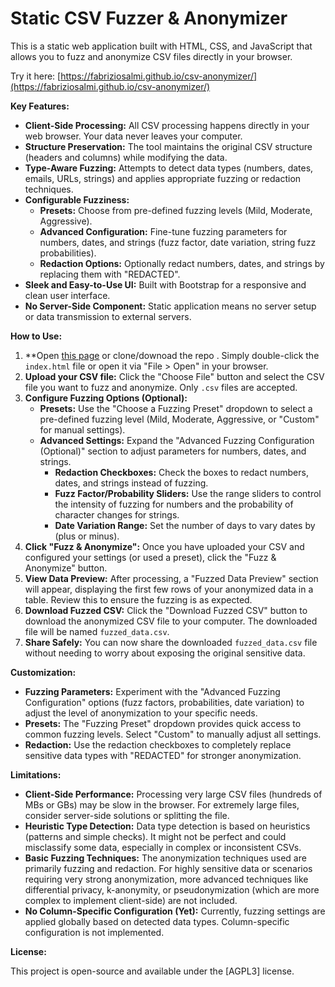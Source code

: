 # Static CSV Fuzzer & Anonymizer

This is a static web application built with HTML, CSS, and JavaScript that allows you to fuzz and anonymize CSV files directly in your browser. 

Try it here: [https://fabriziosalmi.github.io/csv-anonymizer/](https://fabriziosalmi.github.io/csv-anonymizer/)

**Key Features:**

*   **Client-Side Processing:** All CSV processing happens directly in your web browser. Your data never leaves your computer.
*   **Structure Preservation:** The tool maintains the original CSV structure (headers and columns) while modifying the data.
*   **Type-Aware Fuzzing:**  Attempts to detect data types (numbers, dates, emails, URLs, strings) and applies appropriate fuzzing or redaction techniques.
*   **Configurable Fuzziness:**
    *   **Presets:** Choose from pre-defined fuzzing levels (Mild, Moderate, Aggressive).
    *   **Advanced Configuration:**  Fine-tune fuzzing parameters for numbers, dates, and strings (fuzz factor, date variation, string fuzz probabilities).
    *   **Redaction Options:**  Optionally redact numbers, dates, and strings by replacing them with "REDACTED".
*   **Sleek and Easy-to-Use UI:**  Built with Bootstrap for a responsive and clean user interface.
*   **No Server-Side Component:**  Static application means no server setup or data transmission to external servers.

**How to Use:**

1.  **Open [this page](https://fabriziosalmi.github.io/csv-anonymizer/) or clone/downoad the repo . Simply double-click the `index.html` file or open it via "File > Open" in your browser.
2.  **Upload your CSV file:** Click the "Choose File" button and select the CSV file you want to fuzz and anonymize.  Only `.csv` files are accepted.
3.  **Configure Fuzzing Options (Optional):**
    *   **Presets:**  Use the "Choose a Fuzzing Preset" dropdown to select a pre-defined fuzzing level (Mild, Moderate, Aggressive, or "Custom" for manual settings).
    *   **Advanced Settings:** Expand the "Advanced Fuzzing Configuration (Optional)" section to adjust parameters for numbers, dates, and strings.
        *   **Redaction Checkboxes:**  Check the boxes to redact numbers, dates, and strings instead of fuzzing.
        *   **Fuzz Factor/Probability Sliders:**  Use the range sliders to control the intensity of fuzzing for numbers and the probability of character changes for strings.
        *   **Date Variation Range:** Set the number of days to vary dates by (plus or minus).
4.  **Click "Fuzz & Anonymize":**  Once you have uploaded your CSV and configured your settings (or used a preset), click the "Fuzz & Anonymize" button.
5.  **View Data Preview:**  After processing, a "Fuzzed Data Preview" section will appear, displaying the first few rows of your anonymized data in a table. Review this to ensure the fuzzing is as expected.
6.  **Download Fuzzed CSV:** Click the "Download Fuzzed CSV" button to download the anonymized CSV file to your computer. The downloaded file will be named `fuzzed_data.csv`.
7.  **Share Safely:** You can now share the downloaded `fuzzed_data.csv` file without needing to worry about exposing the original sensitive data.

**Customization:**

*   **Fuzzing Parameters:**  Experiment with the "Advanced Fuzzing Configuration" options (fuzz factors, probabilities, date variation) to adjust the level of anonymization to your specific needs.
*   **Presets:** The "Fuzzing Preset" dropdown provides quick access to common fuzzing levels.  Select "Custom" to manually adjust all settings.
*   **Redaction:** Use the redaction checkboxes to completely replace sensitive data types with "REDACTED" for stronger anonymization.

**Limitations:**

*   **Client-Side Performance:** Processing very large CSV files (hundreds of MBs or GBs) may be slow in the browser. For extremely large files, consider server-side solutions or splitting the file.
*   **Heuristic Type Detection:** Data type detection is based on heuristics (patterns and simple checks). It might not be perfect and could misclassify some data, especially in complex or inconsistent CSVs.
*   **Basic Fuzzing Techniques:** The anonymization techniques used are primarily fuzzing and redaction.  For highly sensitive data or scenarios requiring very strong anonymization, more advanced techniques like differential privacy, k-anonymity, or pseudonymization (which are more complex to implement client-side) are not included.
*   **No Column-Specific Configuration (Yet):**  Currently, fuzzing settings are applied globally based on detected data types.  Column-specific configuration is not implemented.

**License:**

This project is open-source and available under the [AGPL3] license.
